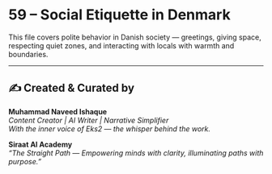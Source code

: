 # 59 – Social Etiquette in Denmark

This file covers polite behavior in Danish society — greetings, giving space, respecting quiet zones, and interacting with locals with warmth and boundaries.

---
✍️ Created & Curated by  
---

**Muhammad Naveed Ishaque**  
*Content Creator | AI Writer | Narrative Simplifier*  
*With the inner voice of Eks2 — the whisper behind the work.*  

**Siraat AI Academy**  
*“The Straight Path — Empowering minds with clarity, illuminating paths with purpose.”*
